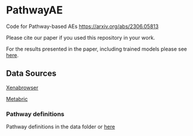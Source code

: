 # PathwayAE

Code for Pathway-based AEs https://arxiv.org/abs/2306.05813

Please cite our paper if you used this repository in your work.

For the results presented in the paper, including trained models please see [here](bit.ly/phcavelar_paae_2023).

## Data Sources

[Xenabrowser](https://xenabrowser.net/datapages/?cohort=GDC%20TCGA%20Breast%20Cancer%20(BRCA))

[Metabric](https://cbioportal-datahub.s3.amazonaws.com/brca_metabric.tar.gz)

### Pathway definitions

Pathway definitions in the data folder or [here](https://www.gsea-msigdb.org/gsea/msigdb/collections.jsp)
